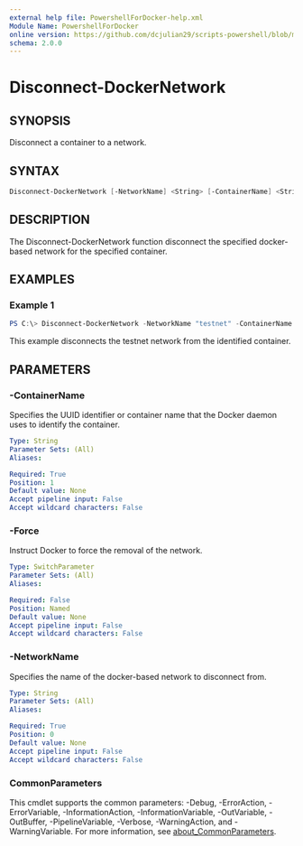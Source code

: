 ```yaml
---
external help file: PowershellForDocker-help.xml
Module Name: PowershellForDocker
online version: https://github.com/dcjulian29/scripts-powershell/blob/main/Modules/PowershellForDocker/docs/Disconnect-DockerNetwork.md
schema: 2.0.0
---
```


# Disconnect-DockerNetwork

## SYNOPSIS

Disconnect a container to a network.

## SYNTAX

```powershell
Disconnect-DockerNetwork [-NetworkName] <String> [-ContainerName] <String> [-Force] [<CommonParameters>]
```

## DESCRIPTION

The Disconnect-DockerNetwork function disconnect the specified docker-based network for the specified container.

## EXAMPLES

### Example 1

```powershell
PS C:\> Disconnect-DockerNetwork -NetworkName "testnet" -ContainerName "c760a7b628ba"

```

This example disconnects the testnet network from the identified container.

## PARAMETERS

### -ContainerName

Specifies the UUID identifier or container name that the Docker daemon uses to identify the container.

```yaml
Type: String
Parameter Sets: (All)
Aliases:

Required: True
Position: 1
Default value: None
Accept pipeline input: False
Accept wildcard characters: False
```

### -Force

Instruct Docker to force the removal of the network.

```yaml
Type: SwitchParameter
Parameter Sets: (All)
Aliases:

Required: False
Position: Named
Default value: None
Accept pipeline input: False
Accept wildcard characters: False
```

### -NetworkName

Specifies the name of the docker-based network to disconnect from.

```yaml
Type: String
Parameter Sets: (All)
Aliases:

Required: True
Position: 0
Default value: None
Accept pipeline input: False
Accept wildcard characters: False
```

### CommonParameters

This cmdlet supports the common parameters: -Debug, -ErrorAction, -ErrorVariable, -InformationAction, -InformationVariable, -OutVariable, -OutBuffer, -PipelineVariable, -Verbose, -WarningAction, and -WarningVariable. For more information, see [about_CommonParameters](http://go.microsoft.com/fwlink/?LinkID=113216).
